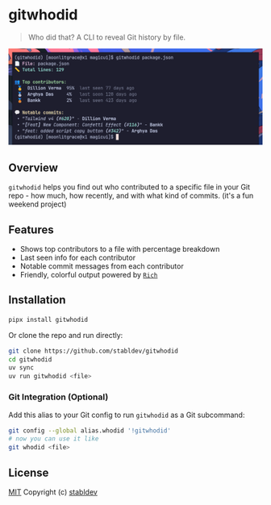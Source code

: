 # gitwhodid

> Who did that? A CLI to reveal Git history by file.

![demo](assets/demo.png)

## Overview

`gitwhodid` helps you find out who contributed to a specific file in your Git repo - how much, how recently, and with what kind of commits. (it's a fun weekend project)

## Features

- Shows top contributors to a file with percentage breakdown
- Last seen info for each contributor
- Notable commit messages from each contributor
- Friendly, colorful output powered by [`Rich`](https://github.com/Textualize/rich)

## Installation

```bash
pipx install gitwhodid
```

Or clone the repo and run directly:

```bash
git clone https://github.com/stabldev/gitwhodid
cd gitwhodid
uv sync
uv run gitwhodid <file>
```

### Git Integration (Optional)

Add this alias to your Git config to run `gitwhodid` as a Git subcommand:

```bash
git config --global alias.whodid '!gitwhodid'
# now you can use it like
git whodid <file>
```

## License

[MIT](https://github.com/stabldev/gitwhodid/blob/main/LICENSE) Copyright (c) [stabldev](https://github.com/stabldev)
